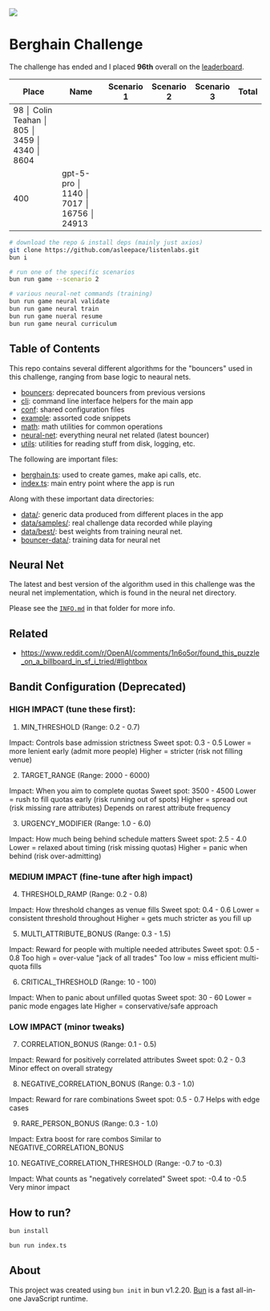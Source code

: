 <img src="https://preview.redd.it/found-this-puzzle-on-a-billboard-in-sf-i-tried-feeding-it-v0-qe2xwiks2smf1.jpeg?width=1080&crop=smart&auto=webp&s=ea76455577cb6d9704b3761d9a158f4b7663bc75" />

# Berghain Challenge

The challenge has ended and I placed **96th** overall on the [leaderboard](https://berghain.challenges.listenlabs.ai/).

| Place                                        | Name                                    | Scenario 1 | Scenario 2 | Scenario 3 | Total |
| -------------------------------------------- | --------------------------------------- | ---------- | ---------- | ---------- | ----- |
| 98 │ Colin Teahan │ 805 │ 3459 │ 4340 │ 8604 |
| 400                                          | gpt-5-pro │ 1140 │ 7017 │ 16756 │ 24913 |

```bash
# download the repo & install deps (mainly just axios)
git clone https://github.com/asleepace/listenlabs.git
bun i

# run one of the specific scenarios
bun run game --scenario 2

# various neural-net commands (training)
bun run game neural validate
bun run game neural train
bun run game nueral resume
bun run game neural curriculum
```

## Table of Contents

This repo contains several different algorithms for the "bouncers" used in this challenge, ranging from base logic to neaural nets.

- [bouncers](./src/bouncers/): deprecated bouncers from previous versions
- [cli](./src/cli/): command line interface helpers for the main app
- [conf](./src/conf/): shared configuration files
- [example](./src/example/): assorted code snippets
- [math](./src/math/): math utilities for common operations
- [neural-net](./src/neural-net/): everything neural net related (latest bouncer)
- [utils](./src/utils/): utilities for reading stuff from disk, logging, etc.

The following are important files:

- [berghain.ts](./src/berghain.ts): used to create games, make api calls, etc.
- [index.ts](./src/index.ts): main entry point where the app is run

Along with these important data directories:

- [data/](./data/): generic data produced from different places in the app
- [data/samples/](./data/samples/): real challenge data recorded while playing
- [data/best/](/data/best/): best weights from training neural net.
- [bouncer-data/](/bouncer-data/): training data for neural net

## Neural Net

The latest and best version of the algorithm used in this challenge was the neural net implementation, which is found
in the neural net directory.

Please see the [`INFO.md`](./src/neural-net/INFO.md) in that folder for more info.

## Related

- https://www.reddit.com/r/OpenAI/comments/1n6o5or/found_this_puzzle_on_a_billboard_in_sf_i_tried/#lightbox

## Bandit Configuration (Deprecated)

### HIGH IMPACT (tune these first):

1. MIN_THRESHOLD (Range: 0.2 - 0.7)

Impact: Controls base admission strictness
Sweet spot: 0.3 - 0.5
Lower = more lenient early (admit more people)
Higher = stricter (risk not filling venue)

2. TARGET_RANGE (Range: 2000 - 6000)

Impact: When you aim to complete quotas
Sweet spot: 3500 - 4500
Lower = rush to fill quotas early (risk running out of spots)
Higher = spread out (risk missing rare attributes)
Depends on rarest attribute frequency

3. URGENCY_MODIFIER (Range: 1.0 - 6.0)

Impact: How much being behind schedule matters
Sweet spot: 2.5 - 4.0
Lower = relaxed about timing (risk missing quotas)
Higher = panic when behind (risk over-admitting)

### MEDIUM IMPACT (fine-tune after high impact)

4. THRESHOLD_RAMP (Range: 0.2 - 0.8)

Impact: How threshold changes as venue fills
Sweet spot: 0.4 - 0.6
Lower = consistent threshold throughout
Higher = gets much stricter as you fill up

5. MULTI_ATTRIBUTE_BONUS (Range: 0.3 - 1.5)

Impact: Reward for people with multiple needed attributes
Sweet spot: 0.5 - 0.8
Too high = over-value "jack of all trades"
Too low = miss efficient multi-quota fills

6. CRITICAL_THRESHOLD (Range: 10 - 100)

Impact: When to panic about unfilled quotas
Sweet spot: 30 - 60
Lower = panic mode engages late
Higher = conservative/safe approach

### LOW IMPACT (minor tweaks)

7. CORRELATION_BONUS (Range: 0.1 - 0.5)

Impact: Reward for positively correlated attributes
Sweet spot: 0.2 - 0.3
Minor effect on overall strategy

8. NEGATIVE_CORRELATION_BONUS (Range: 0.3 - 1.0)

Impact: Reward for rare combinations
Sweet spot: 0.5 - 0.7
Helps with edge cases

9. RARE_PERSON_BONUS (Range: 0.3 - 1.0)

Impact: Extra boost for rare combos
Similar to NEGATIVE_CORRELATION_BONUS

10. NEGATIVE_CORRELATION_THRESHOLD (Range: -0.7 to -0.3)

Impact: What counts as "negatively correlated"
Sweet spot: -0.4 to -0.5
Very minor impact

## How to run?

```bash
bun install

bun run index.ts
```

## About

This project was created using `bun init` in bun v1.2.20. [Bun](https://bun.com) is a fast all-in-one JavaScript runtime.
